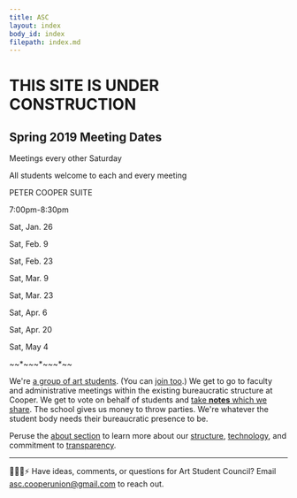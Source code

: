 ```yaml
---
title: ASC
layout: index
body_id: index
filepath: index.md
---
```


<div class="announcements">
    
<h1>THIS SITE IS UNDER CONSTRUCTION</h1>

<h2>Spring 2019 Meeting Dates</h2>

<p>Meetings every other Saturday</p>
    
<p>All students welcome to each and every meeting</p>

<p>PETER COOPER SUITE</p>

<p>7:00pm-8:30pm</p>

<p>Sat, Jan. 26</p>

<p>Sat, Feb. 9</p>

<p>Sat, Feb. 23</p>

<p>Sat, Mar. 9</p>

<p>Sat, Mar. 23</p>

<p>Sat, Apr. 6</p>

<p>Sat, Apr. 20</p>

<p>Sat, May 4</p>

*~*~*~*~*~*~*~*~*~*~*
</div>

We're [a group of art students](/people). (You can [join too](mailto:asc.cooperunion@gmail.com).) We get to go to faculty and administrative meetings within the existing bureaucratic structure at Cooper. We get to vote on behalf of students and [take **notes** which we share](/notes). The school gives us money to throw parties. We're whatever the student body needs their bureaucratic presence to be.

Peruse the [about section](/about) to learn more about our [structure](/about/committees), [technology](/about/this-site), and commitment to [transparency](/about/transparency).

***

🙇💭📨⚡ Have ideas, comments, or questions for Art Student Council? Email <a href="mailto:asc.cooperunion@gmail.com">asc.cooperunion@gmail.com</a> to reach out.
